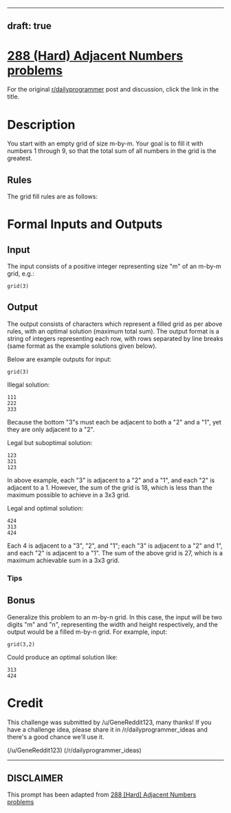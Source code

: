 ---
draft: true
----

# [288 (Hard) Adjacent Numbers problems](https://www.reddit.com/r/dailyprogrammer/comments/58n2ca/20161021_challenge_288_hard_adjacent_numbers/)

For the original [r/dailyprogrammer](https://www.reddit.com/r/dailyprogrammer/) post and discussion, click the link in the title.

# Description
You start with an empty grid of size m-by-m. Your goal is to fill it with numbers 1 through 9, so that the total sum of all numbers in the grid is the greatest.

## Rules
The grid fill rules are as follows:

# Formal Inputs and Outputs
## Input
The input consists of a positive integer representing size "m" of an m-by-m grid, e.g.:


```
grid(3)
```
## Output
The output consists of characters which represent a filled grid as per above rules, with an optimal solution (maximum total sum). The output format is a string of integers representing each row, with rows separated by line breaks (same format as the example solutions given below).

Below are example outputs for input:


```
grid(3)
```
Illegal solution:


```
111
222
333
```
Because the bottom "3"s must each be adjacent to both a "2" and a "1", yet they are only adjacent to a "2".

Legal but suboptimal solution:


```
123
321
123
```
In above example, each "3" is adjacent to a "2" and a "1", and each "2" is adjacent to a 1. However, the sum of the grid is 18, which is less than the maximum possible to achieve in a 3x3 grid.

Legal and optimal solution:


```
424
313
424
```
Each 4 is adjacent to a "3", "2", and "1"; each "3" is adjacent to a "2" and 1", and each "2" is adjacent to a "1". The sum of the above grid is 27, which is a maximum achievable sum in a 3x3 grid.

### Tips
## Bonus
Generalize this problem to an m-by-n grid. In this case, the input will be two digits "m" and "n", representing the width and height respectively, and the output would be a filled m-by-n grid. For example, input:


```
grid(3,2)
```
Could produce an optimal solution like:


```
313
424
```
# Credit
This challenge was submitted by /u/GeneReddit123, many thanks! If you have a challenge idea, please share it in /r/dailyprogrammer_ideas and there's a good chance we'll use it.

(/u/GeneReddit123)
(/r/dailyprogrammer_ideas)

----
## **DISCLAIMER**
This prompt has been adapted from [288 [Hard] Adjacent Numbers problems](https://www.reddit.com/r/dailyprogrammer/comments/58n2ca/20161021_challenge_288_hard_adjacent_numbers/
)
